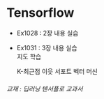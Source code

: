 # Tensorflow
* Ex1028 : 2장 내용 실습
* Ex1031 : 3장 내용 실습  
지도 학습

  K-최근접 이웃
  서포트 벡터 머신
  




















###### 교재 : 딥러닝 텐서플로 교과서
